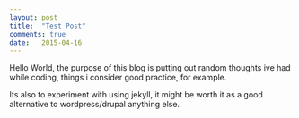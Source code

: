```yaml
---
layout: post
title:  "Test Post"
comments: true
date:   2015-04-16
---
```

Hello World, the purpose of this blog is putting out random thoughts ive had while coding, things i consider good practice, for example.

Its also to experiment with using jekyll, it might be worth it as a good alternative to wordpress/drupal anything else.
